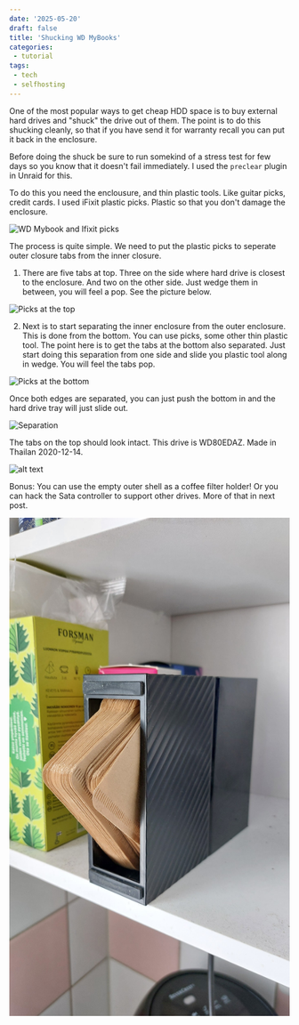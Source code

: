 ```yaml
---
date: '2025-05-20'
draft: false
title: 'Shucking WD MyBooks'
categories:
 - tutorial
tags: 
 - tech
 - selfhosting
---
```


One of the most popular ways to get cheap HDD space is to buy external hard drives and "shuck" the drive out of them. The point is to do this shucking cleanly, so that if you have send it for warranty recall you can put it back in the enclosure.

Before doing the shuck be sure to run somekind of a stress test for few days so you know that it doesn't fail immediately. I used the `preclear` plugin in Unraid for this. 

To do this you need the enclousure, and thin plastic tools. Like guitar picks, credit cards. I used iFixit plastic picks. Plastic so that you don't damage the enclosure.

![WD Mybook and Ifixit picks](wdmybookshuck1.png)

The process is quite simple. We need to put the plastic picks to seperate outer closure tabs from the inner closure.

1. There are five tabs at top. Three on the side where hard drive is closest to the enclosure. And two on the other side. Just wedge them in between, you will feel a pop. See the picture below.

![Picks at the top](wdmybookshuck2.png)

2. Next is to start separating the inner enclosure from the outer enclosure. This is done from the bottom. You can use picks, some other thin plastic tool. The point here is to get the tabs at the bottom also separated. Just start doing this separation from one side and slide you plastic tool along in wedge. You will feel the tabs pop.

![Picks at the bottom](wdmybookshuck3.png)

Once both edges are separated, you can just push the bottom in and the hard drive tray will just slide out.

![Separation](wdmybookshuck4.png)

The tabs on the top should look intact.
This drive is WD80EDAZ. Made in Thailan 2020-12-14.

![alt text](wdmybookshuck5.png)

Bonus: You can use the empty outer shell as a coffee filter holder! Or you can hack the Sata controller to support other drives. More of that in next post.

![Mybook enclosure holding coffee filters](mybookcoffeefilters.png)
